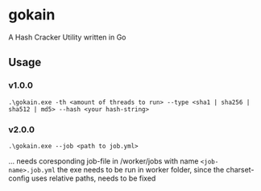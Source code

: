 # gokain

 A Hash Cracker Utility written in Go


## Usage

### v1.0.0
```shell
.\gokain.exe -th <amount of threads to run> --type <sha1 | sha256 | sha512 | md5> --hash <your hash-string>
```

### v2.0.0
```shell
.\gokain.exe --job <path to job.yml>
```

... needs coresponding job-file in /worker/jobs with name `<job-name>.job.yml`
the exe needs to be run in worker folder, since the charset-config uses relative paths, needs to be fixed
